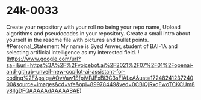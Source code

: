 # 24k-0033
Create your repository with your roll no being your repo name, Upload algorithms and pseudocodes in your repository. Create a small intro about yourself in the readme file with pictures and bullet points.
#Personal_Statement
My name is Syed Anwer, student of BAI-1A and selecting artificial intelligence as my interested field.
!(https://www.google.com/url?sa=i&url=https%3A%2F%2Fvoicebot.ai%2F2021%2F07%2F01%2Fopenai-and-github-unveil-new-copilot-ai-assistant-for-coding%2F&psig=AOvVaw1SfpiVPJFxBi3C3sFIALcA&ust=1724824123724000&source=images&cd=vfe&opi=89978449&ved=0CBIQjRxqFwoTCKCUm8y8lIgDFQAAAAAdAAAAABAE)
